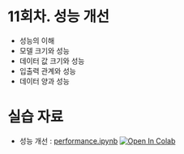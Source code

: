 # 11회차. 성능 개선
- 성능의 이해
- 모델 크기와 성능
- 데이터 값 크기와 성능
- 입출력 관계와 성능
- 데이터 양과 성능

# 실습 자료
- 성능 개선 : [performance.ipynb](performance.ipynb)  [![Open In Colab](https://colab.research.google.com/assets/colab-badge.svg)](https://colab.research.google.com/github/dhrim/keras_howto_2021/blob/master/class11/performance.ipynb)

<br>


